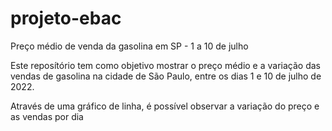 # projeto-ebac

Preço médio de venda da gasolina em SP - 1 a 10 de julho

Este reposítório tem como objetivo mostrar o preço médio e a variação das vendas de gasolina na cidade de São Paulo, entre os dias 1 e 10 de julho de 2022.

Através de uma gráfico de linha, é possível observar a variação do preço e as vendas por dia
